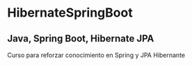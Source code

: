 # HibernateSpringBoot
## Java, Spring Boot, Hibernate JPA

Curso para reforzar conocimiento en Spring y JPA Hibernante

